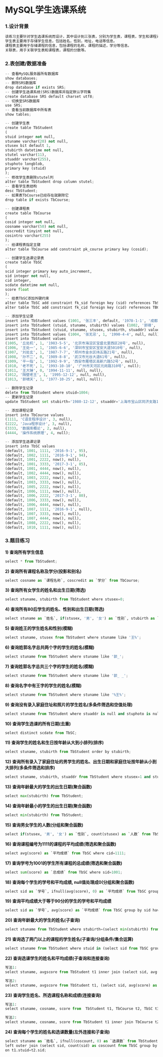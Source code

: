 
# MySQL学生选课系统

### 1.设计背景

```python
该练习主要针对学生选课系统而设计，其中设计到三张表，分别为学生表，课程表，学生和课程对应的关联表。
学生表主要用于存储学生信息，包括姓名，性别，地址，电话等信息。
课程表主要用于存储课程的信息，包括课程的名称，课程的描述，学分等信息。
关联表，用于关联学生表和课程表，课程的分数等。
```

### 2.表创建/数据准备

```python
-- 查看MySQL服务器所有数据库
show databases;
-- 删除SRS数据库
drop database if exists SRS;
-- 创建学生选课系统(SRS)数据库并指定默认字符集
create database SRS default charset utf8;
-- 切换至SRS数据库
use SRS;
-- 查看当前数据库中所有表
show tables;

-- 创建学生表
create table TbStudent
(
stuid integer not null,
stuname varchar(20) not null,
stusex bit default 1,
stubirth datetime not null,
stutel varchar(11),
stuaddr varchar(255),
stuphoto longblob,
primary key (stuid)
);
-- 修改学生表删除stutel列
alter table TbStudent drop column stutel;
-- 查看学生表结构
desc TbStudent;
-- 如果表TbCourse已经存在就删除它
drop table if exists TbCourse;

-- 创建课程表
create table TbCourse
(
cosid integer not null,
cosname varchar(50) not null,
coscredit tinyint not null,
cosintro varchar(255)
);
-- 给课程表指定主键
alter table TbCourse add constraint pk_course primary key (cosid);

-- 创建学生选课记录表
create table TbSC
(
scid integer primary key auto_increment,
sid integer not null,
cid integer,
scdate datetime not null,
score float
);
-- 给表TbSC添加外键约束
alter table TbSC add constraint fk_sid foreign key (sid) references TbStudent (stuid) on delete cascade on update cascade;
alter table TbSC add constraint fk_cid foreign key (cid) references TBCourse (cosid) on delete set null on update cascade;

-- 添加学生记录
insert into TbStudent values (1001, '张三丰', default, '1978-1-1', '成都市一环路西二段17号', null);
insert into TbStudent (stuid, stuname, stubirth) values (1002, '郭靖', '1980-2-2');
insert into TbStudent (stuid, stuname, stusex, stubirth, stuaddr) values (1003, '黄蓉', 0, '1982-3-3', '成都市二环路南四段123号');
insert into TbStudent values (1004, '张无忌', 1, '1990-4-4', null, null);
insert into TbStudent values 
(1005, '丘处机', 1, '1983-5-5', '北京市海淀区宝盛北里西区28号', null),
(1006, '王处一', 1, '1985-6-6', '深圳市宝安区宝安大道5010号', null),
(1007, '刘处玄', 1, '1987-7-7', '郑州市金水区纬五路21号', null),
(1008, '孙不二', 0, '1989-8-8', '武汉市光谷大道61号', null),
(1009, '平一指', 1, '1992-9-9', '西安市雁塔区高新六路52号', null),
(1010, '老不死', 1, '1993-10-10', '广州市天河区元岗路310号', null);
(1011, '王大锤', 0, '1994-11-11', null, null),
(1012, '隔壁老王', 1, '1995-12-12', null, null),
(1013, '郭啸天', 1, '1977-10-25', null, null);

-- 删除学生记录
delete from TbStudent where stuid=1004;
-- 更新学生记录
update TbStudent set stubirth='1980-12-12', stuaddr='上海市宝山区同济支路199号' where stuid=1002;

-- 添加课程记录
insert into TbCourse values 
(1111, 'C语言程序设计', 3, null),
(2222, 'Java程序设计', 3, null),
(3333, '数据库概论', 2, null),
(4444, '操作系统原理', 4, null);

-- 添加学生选课记录
insert into TbSC values 
(default, 1001, 1111, '2016-9-1', 95),
(default, 1002, 1111, '2016-9-1', 94),
(default, 1001, 2222, now(), null),
(default, 1001, 3333, '2017-3-1', 85),
(default, 1001, 4444, now(), null),
(default, 1002, 4444, now(), null),
(default, 1003, 2222, now(), null),
(default, 1003, 3333, now(), null),
(default, 1005, 2222, now(), null),
(default, 1006, 1111, now(), null),
(default, 1006, 2222, '2017-3-1', 80),
(default, 1006, 3333, now(), null),
(default, 1006, 4444, now(), null),
(default, 1007, 1111, '2016-9-1', null),
(default, 1007, 3333, now(), null),
(default, 1007, 4444, now(), null),
(default, 1008, 2222, now(), null),
(default, 1010, 1111, now(), null);
```

### 3.题目练习

   **1) 查询所有学生信息**

```python
select * from TbStudent;
```

   **2) 查询所有课程名称及学分(投影和别名)**

```python
select cosname as `课程名称`, coscredit as `学分` from TbCourse;
```

   **3) 查询所有女学生的姓名和出生日期(筛选)**

```python
select stuname, stubirth from TbStudent where stusex=0;
```

   **4) 查询所有80后学生的姓名、性别和出生日期(筛选)**

```python
select stuname as `姓名`, if(stusex, '男', '女') as `性别`, stubirth as `出生日期` from TbStudent where stubirth between '1980-1-1' and '1989-12-31';
```

   **5) 查询姓王的学生姓名和性别(模糊)**

```python
select stuname, stusex from TbStudent where stuname like '王%';
```

   **6) 查询姓郭名字总共两个字的学生的姓名(模糊)**

```python
select stuname from TbStudent where stuname like '郭_';
```

   **7) 查询姓郭名字总共三个字的学生的姓名(模糊)**

```python
select stuname from TbStudent where stuname like '郭_ _';
```

   **8) 查询名字中有王字的学生的姓名(模糊)**

```python
select stuname from TbStudent where stuname like '%王%';
```

   **9) 查询没有录入家庭住址和照片的学生姓名(多条件筛选和空值处理)**

```python
select stuname from TbStudent where stuaddr is null and stuphoto is null;
```

   **10) 查询学生选课的所有日期(去重)**

```python
select distinct scdate from TbSC;
```

   **11) 查询学生的姓名和生日按年龄从大到小排列(排序)**

```python
select stuname, stubirth from TbStudent order by stubirth;
```

   **12) 查询所有录入了家庭住址的男学生的姓名、出生日期和家庭住址按年龄从小到大排列(多条件筛选和排序)**

```python
select stuname, stubirth, stuaddr from TbStudent where stusex=1 and stuaddr is not null order by stubirth desc;
```

   **13) 查询年龄最大的学生的出生日期(聚合函数)**

```python
select max(stubirth) from TbStudent;
```

   **14) 查询年龄最小的学生的出生日期(聚合函数)**

```python
select min(stubirth) from TbStudent;
```

   **15) 查询男女学生的人数(分组和聚合函数)**

```python
select if(stusex, '男', '女') as `性别`, count(stusex) as `人数` from TbStudent group by stusex;
```

   **16) 查询课程编号为1111的课程的平均成绩(筛选和聚合函数)**

```python
select avg(score) as `平均成绩` from TbSC where cid=1111;
```

   **17) 查询学号为1001的学生所有课程的总成绩(筛选和聚合函数)**

```python
select sum(score) as `总成绩` from TbSC where sid=1001;
```

   **18) 查询每个学生的学号和平均成绩, null值处理成0(分组和聚合函数)**

```python
select sid as `学号`, ifnull(avg(score), 0) as `平均成绩` from TbSC group by sid;
```

   **19) 查询平均成绩大于等于90分的学生的学号和平均成绩**

```python
select sid as `学号`, avg(score) as `平均成绩` from TbSC group by sid having avg(score)>=90;
```

   **20) 查询年龄最大的学生的姓名(子查询)**

```python
select stuname from TbStudent where stubirth=(select min(stubirth) from TbStudent);
```

   **21) 查询选了两门以上的课程的学生姓名(子查询/分组条件/集合运算)**

```python
select stuname from TbStudent where stuid in (select sid from TbSC group by sid having count(sid)>2);
```

   **22) 查询选课学生的姓名和平均成绩(子查询和连接查询)**

```python
写法1: 
select stuname, avgscore from TbStudent t1 inner join (select sid, avg(score) as avgscore from TbSC where score is not null group by sid) t2 on t1.stuid=t2.sid;

写法2: 
select stuname, avgscore from TbStudent t1, (select sid, avg(score) as avgscore from TbSC where score is not null group by sid) t2 where t1.stuid=t2.sid;
```

   **23) 查询学生姓名、所选课程名称和成绩(连接查询)**

```python
写法1:
select stuname, cosname, score from  TbStudent t1, TbCourse t2, TbSC t3 where t1.stuid=t3.sid and t2.cosid=t3.cid and t3.score is not null;

写法2: 
select stuname, cosname, score from TbStudent t1 inner join TbCourse t2 inner join (select sid, cid, score from TbSC where score is not null) t3 on t1.stuid=t3.sid and t2.cosid=t3.cid;
```

   **24) 查询每个学生的姓名和选课数量(左外连接和子查询)**

```python
select stuname as `姓名`, ifnull(coscount, 0) as `选课数` from TbStudent t1
left outer join (select sid, count(sid) as coscount from TbSC group by sid) t2 
on t1.stuid=t2.sid;
```





